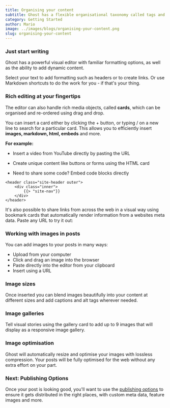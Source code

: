 ```yaml
---
title: Organising your content
subtitle: Ghost has a flexible organisational taxonomy called tags and the ability to create custom site structures using dynamic routes.
category: Getting Started
author: Mario
image: ../images/blogs/organising-your-content.png
slug: organising-your-content
---
```


### Just start writing

Ghost has a powerful visual editor with familiar formatting options, as well as the ability to add dynamic content.

Select your text to add formatting such as headers or to create links. Or use Markdown shortcuts to do the work for you - if that's your thing.

### Rich editing at your fingertips

The editor can also handle rich media objects, called **cards**, which can be organised and re-ordered using drag and drop.

You can insert a card either by clicking the + button, or typing / on a new line to search for a particular card. This allows you to efficiently insert **images, markdown, html, embeds** and more.

**For example:**

- Insert a video from YouTube directly by pasting the URL

- Create unique content like buttons or forms using the HTML card

- Need to share some code? Embed code blocks directly

```
<header class="site-header outer">
    <div class="inner">
        {{> "site-nav"}}
    </div>
</header>
```

It's also possible to share links from across the web in a visual way using bookmark cards that automatically render information from a websites meta data. Paste any URL to try it out:

### Working with images in posts

You can add images to your posts in many ways:

- Upload from your computer
- Click and drag an image into the browser
- Paste directly into the editor from your clipboard
- Insert using a URL

### Image sizes

Once inserted you can blend images beautifully into your content at different sizes and add captions and alt tags wherever needed.

### Image galleries

Tell visual stories using the gallery card to add up to 9 images that will display as a responsive image gallery.

### Image optimisation

Ghost will automatically resize and optimise your images with lossless compression. Your posts will be fully optimised for the web without any extra effort on your part.

### Next: Publishing Options

Once your post is looking good, you'll want to use the [publishing options](https://gatsby.ghost.io/private/?r=%2Fpublishing-options%2F) to ensure it gets distributed in the right places, with custom meta data, feature images and more.
